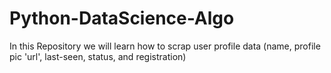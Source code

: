 # Python-DataScience-Algo
In this  Repository we will learn how to scrap user profile data (name, profile pic 'url', last-seen, status, and registration)
